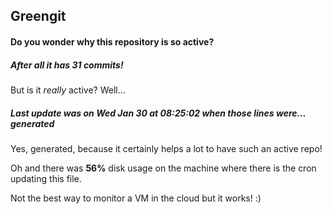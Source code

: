 ## Greengit

#### Do you wonder why this repository is so active?

##### After all it has 31 commits!

But is it *really* active? Well...

##### Last update was on Wed Jan 30 at 08:25:02 when those lines were... generated

Yes, generated, because it certainly helps a lot to have such an active repo!

Oh and there was **56%** disk usage on the machine
where there is the cron updating this file.

Not the best way to monitor a VM in the cloud but it works! :)
